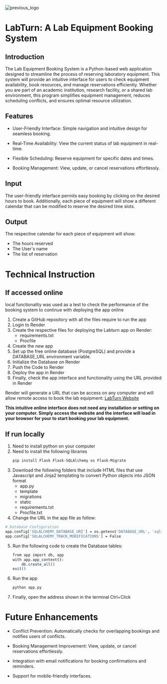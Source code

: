 ![previous_logo](https://github.com/user-attachments/assets/41fa7aed-9e84-4ca5-b3e8-152c4397d1af)

# LabTurn: A Lab Equipment Booking System

## Introduction
The Lab Equipment Booking System is a Python-based web application designed to streamline the process of reserving laboratory equipment. This system will provide an intuitive interface for users to check equipment availability, book resources, and manage reservations efficiently. Whether you are part of an academic institution, research facility, or a shared lab environment, this program simplifies equipment management, reduces scheduling conflicts, and ensures optimal resource utilization.

## Features
- User-Friendly Interface: Simple navigation and intuitive design for seamless booking.

- Real-Time Availability: View the current status of lab equipment in real-time.

- Flexible Scheduling: Reserve equipment for specific dates and times.

- Booking Management: View, update, or cancel reservations effortlessly.

## Input
The user-friendly interface permits easy booking by clicking on the desired hours to book. Additionally, each piece of equipment will show a different calendar that can be modified to reserve the desired time slots.

## Output
The respective calendar for each piece of equipment will show:
- The hours reserved
- The User's name
- The list of reservation

# Technical Instruction

## If accessed online
local functionality was used as a test to check the performance of the booking system to continue with deploying the app online

1. Create a GitHub repository with all the files require to run the app
2. Login to Render
3. Create the respective files for deploying the Labturn app on Render:
   * requirements.txt
   * Procfile
4. Create the new app
5. Set up the free online database (PostgreSQL) and provide a DATABASE_URL environment variable.
6. Initialize the Database on Render
7. Push the Code to Render
8. Deploy the app in Render
9. Finally, check the app interface and functionality using the URL provided in Render

Render will generate a URL that can be access on any computer and will allow remote access to book the lab equipment: [LabTurn Website](https://labturn-a-lab-equipment-booking-system.onrender.com)

**This intuitive online interface does not need any installation or setting on your computer. Simply access the website and the interface will load in your browser for your to start booking your lab equipment.**

## If run locally
1. Need to install python on your computer
2. Need to install the following libraries
    ```bash
   pip install Flask Flask-SQLAlchemy os Flask-Migrate
   ```
3. Download the following folders that include HTML files that use Javascript and Jinja2 templating to convert Python objects into JSON format
   * app.py
   * template
   * migrations
   * static
   * requirements.txt
   * Procfile.txt
4. Change the URL in the app file as follow: 

```bash
# Database Configuration
app.config['SQLALCHEMY_DATABASE_URI'] = os.getenv('DATABASE_URL', 'sqlite:///lab_equipment.db')
app.config['SQLALCHEMY_TRACK_MODIFICATIONS'] = False
```

5. Run the following code to create the Database tables:
   ```bash
   from app import db, app
   with app.app_context():
       db.create_all()
   exit()
   ```
6. Run the app
   ```bash
   python app.py
   ```
7. Finally, open the address shown in the terminal Ctrl+Click

# Future Enhancements
- Conflict Prevention: Automatically checks for overlapping bookings and notifies users of conflicts.

- Booking Management Improvement: View, update, or cancel reservations effortlessly.

- Integration with email notifications for booking confirmations and reminders.

- Support for mobile-friendly interfaces.


